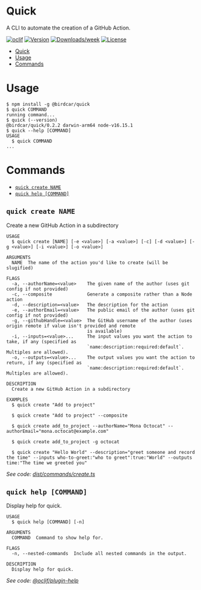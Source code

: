 # Quick

A CLI to automate the creation of a GitHub Action.

[![oclif](https://img.shields.io/badge/cli-oclif-brightgreen.svg)](https://oclif.io)
[![Version](https://img.shields.io/npm/v/oclif-hello-world.svg)](https://npmjs.org/package/@birdcar/quick)
[![Downloads/week](https://img.shields.io/npm/dw/oclif-hello-world.svg)](https://npmjs.org/package/@birdcar/quick)
[![License](https://img.shields.io/github/license/birdcar/quick)](https://github.com/birdcar/quick/blob/main/package.json)

<!-- toc -->
* [Quick](#quick)
* [Usage](#usage)
* [Commands](#commands)
<!-- tocstop -->
# Usage
<!-- usage -->
```sh-session
$ npm install -g @birdcar/quick
$ quick COMMAND
running command...
$ quick (--version)
@birdcar/quick/0.2.2 darwin-arm64 node-v16.15.1
$ quick --help [COMMAND]
USAGE
  $ quick COMMAND
...
```
<!-- usagestop -->
# Commands
<!-- commands -->
* [`quick create NAME`](#quick-create-name)
* [`quick help [COMMAND]`](#quick-help-command)

## `quick create NAME`

Create a new GitHub Action in a subdirectory

```
USAGE
  $ quick create [NAME] [-e <value>] [-a <value>] [-c] [-d <value>] [-g <value>] [-i <value>] [-o <value>]

ARGUMENTS
  NAME  The name of the action you'd like to create (will be slugified)

FLAGS
  -a, --authorName=<value>    The given name of the author (uses git config if not provided)
  -c, --composite             Generate a composite rather than a Node action
  -d, --description=<value>   The description for the action
  -e, --authorEmail=<value>   The public email of the author (uses git config if not provided)
  -g, --githubHandle=<value>  The GitHub username of the author (uses origin remote if value isn't provided and remote
                              is available)
  -i, --inputs=<value>...     The input values you want the action to take, if any (specified as
                              `name:description:required:default`. Multiples are allowed).
  -o, --outputs=<value>...    The output values you want the action to return, if any (specified as
                              `name:description:required:default`. Multiples are allowed).

DESCRIPTION
  Create a new GitHub Action in a subdirectory

EXAMPLES
  $ quick create "Add to project"

  $ quick create "Add to project" --composite

  $ quick create add_to_project --authorName="Mona Octocat" --authorEmail="mona.octocat@example.com"

  $ quick create add_to_project -g octocat

  $ quick create "Hello World" --description="greet someone and record the time" --inputs who-to-greet:"who to greet":true:"World" --outputs time:"The time we greeted you"
```

_See code: [dist/commands/create.ts](https://github.com/birdcar/quick/blob/v0.2.2/dist/commands/create.ts)_

## `quick help [COMMAND]`

Display help for quick.

```
USAGE
  $ quick help [COMMAND] [-n]

ARGUMENTS
  COMMAND  Command to show help for.

FLAGS
  -n, --nested-commands  Include all nested commands in the output.

DESCRIPTION
  Display help for quick.
```

_See code: [@oclif/plugin-help](https://github.com/oclif/plugin-help/blob/v5.1.12/src/commands/help.ts)_
<!-- commandsstop -->
